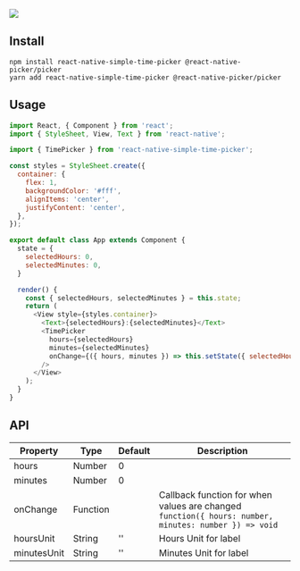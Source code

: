 ![](http://i.imgur.com/3dMcpRM.png)

## Install

```
npm install react-native-simple-time-picker @react-native-picker/picker
yarn add react-native-simple-time-picker @react-native-picker/picker
```

## Usage

```javascript
import React, { Component } from 'react';
import { StyleSheet, View, Text } from 'react-native';

import { TimePicker } from 'react-native-simple-time-picker';

const styles = StyleSheet.create({
  container: {
    flex: 1,
    backgroundColor: '#fff',
    alignItems: 'center',
    justifyContent: 'center',
  },
});

export default class App extends Component {
  state = {
    selectedHours: 0,
    selectedMinutes: 0,
  }

  render() {
    const { selectedHours, selectedMinutes } = this.state;
    return (
      <View style={styles.container}>
        <Text>{selectedHours}:{selectedMinutes}</Text>
        <TimePicker
          hours={selectedHours}
          minutes={selectedMinutes}
          onChange={({ hours, minutes }) => this.setState({ selectedHours: hours, selectedMinutes: minutes })}
        />
      </View>
    );
  }
}
```

## API

| Property        | Type        | Default      | Description |
|-----------------|-------------|--------------|-------------|
| hours           | Number      | 0            |             |
| minutes         | Number      | 0            |             |
| onChange        | Function    |              | Callback function for when values are changed `function({ hours: number, minutes: number }) => void`|
| hoursUnit       | String      | ''           | Hours Unit for label  |
| minutesUnit     | String      | ''           | Minutes Unit for label|
